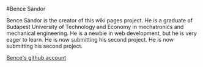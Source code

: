 #Bence Sándor

Bence Sándor is the creator of this wiki pages project. He is a graduate of Budapest University of Technology and Economy in mechatronics and mechanical engineering. He is a newbie in web development, but he is very eager to learn. He is now submitting his second project. He is now submitting his second project.

[Bence's github account](https://github.com/sandorbence/)